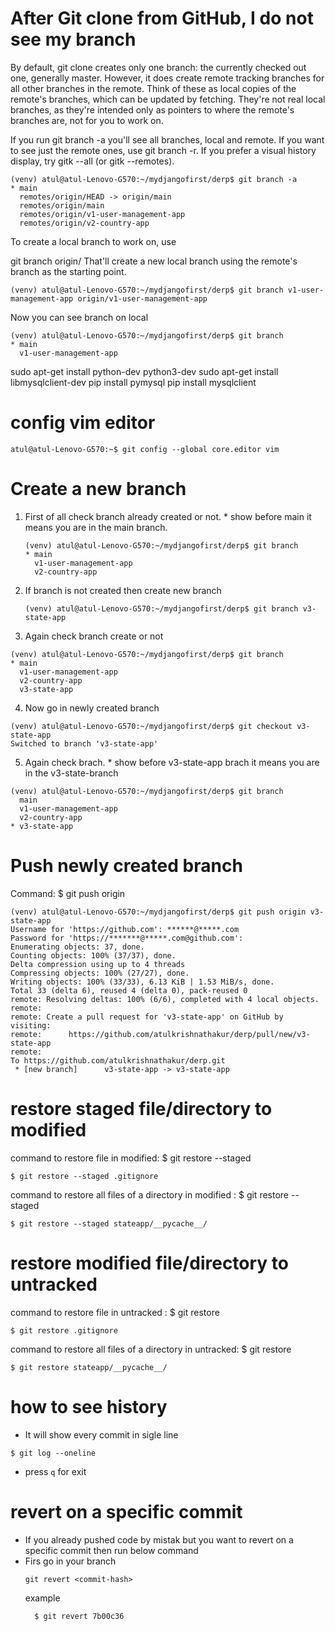 # After Git clone from GitHub, I do not see my branch
By default, git clone creates only one branch: the currently checked out one, generally master. However, it does create remote tracking branches for all other branches in the remote. Think of these as local copies of the remote's branches, which can be updated by fetching. They're not real local branches, as they're intended only as pointers to where the remote's branches are, not for you to work on.

If you run git branch -a you'll see all branches, local and remote. If you want to see just the remote ones, use git branch -r. If you prefer a visual history display, try gitk --all (or gitk --remotes).
```
(venv) atul@atul-Lenovo-G570:~/mydjangofirst/derp$ git branch -a
* main
  remotes/origin/HEAD -> origin/main
  remotes/origin/main
  remotes/origin/v1-user-management-app
  remotes/origin/v2-country-app
```

To create a local branch to work on, use

git branch <branch-name> origin/<branch-name>
That'll create a new local branch using the remote's branch as the starting point.
```
(venv) atul@atul-Lenovo-G570:~/mydjangofirst/derp$ git branch v1-user-management-app origin/v1-user-management-app

```
Now you can see branch on local
```
(venv) atul@atul-Lenovo-G570:~/mydjangofirst/derp$ git branch
* main
  v1-user-management-app

```

sudo apt-get install python-dev python3-dev
sudo apt-get install libmysqlclient-dev
pip install pymysql
pip install mysqlclient

# config vim editor
```
atul@atul-Lenovo-G570:~$ git config --global core.editor vim
```
# Create a new branch
1. First of all check branch already created or not. * show before main it means you are in the main branch.
   ```
   (venv) atul@atul-Lenovo-G570:~/mydjangofirst/derp$ git branch
   * main
     v1-user-management-app
     v2-country-app
   ```
2. If branch is not created then create new branch
   ```
   (venv) atul@atul-Lenovo-G570:~/mydjangofirst/derp$ git branch v3-state-app
   ```
3. Again check branch create or not
```
(venv) atul@atul-Lenovo-G570:~/mydjangofirst/derp$ git branch
* main
  v1-user-management-app
  v2-country-app
  v3-state-app
```
4. Now go in newly created branch
```
(venv) atul@atul-Lenovo-G570:~/mydjangofirst/derp$ git checkout v3-state-app
Switched to branch 'v3-state-app'

```
5. Again check brach. * show before v3-state-app brach it means you are in the v3-state-branch
```
(venv) atul@atul-Lenovo-G570:~/mydjangofirst/derp$ git branch
  main
  v1-user-management-app
  v2-country-app
* v3-state-app
```
# Push newly created branch

Command: $ git push origin <newly-created-branch-name>
```
(venv) atul@atul-Lenovo-G570:~/mydjangofirst/derp$ git push origin v3-state-app
Username for 'https://github.com': ******@*****.com
Password for 'https://*******@*****.com@github.com': 
Enumerating objects: 37, done.
Counting objects: 100% (37/37), done.
Delta compression using up to 4 threads
Compressing objects: 100% (27/27), done.
Writing objects: 100% (33/33), 6.13 KiB | 1.53 MiB/s, done.
Total 33 (delta 6), reused 4 (delta 0), pack-reused 0
remote: Resolving deltas: 100% (6/6), completed with 4 local objects.
remote: 
remote: Create a pull request for 'v3-state-app' on GitHub by visiting:
remote:      https://github.com/atulkrishnathakur/derp/pull/new/v3-state-app
remote: 
To https://github.com/atulkrishnathakur/derp.git
 * [new branch]      v3-state-app -> v3-state-app

```

# restore staged file/directory to modified
command to restore file in modified: $ git restore --staged <filename>
```
$ git restore --staged .gitignore

```
command to restore all files of a directory in modified : $ git restore --staged <directoryname>
```
$ git restore --staged stateapp/__pycache__/
```

# restore modified file/directory to untracked
command to restore file in untracked : $ git restore <filename>

```
$ git restore .gitignore

```
command to restore all files of a directory in untracked: $ git restore <directoryname>
```
$ git restore stateapp/__pycache__/
```

# how to see history
- It will show every commit in sigle line
```
$ git log --oneline
```
- press `q` for exit


# revert on a specific commit
- If you already pushed code by mistak but you want to revert on a specific commit then run below command
- Firs go in your branch
  ```
  git revert <commit-hash>
  ```
  example
  ```
    $ git revert 7b00c36
  ```
